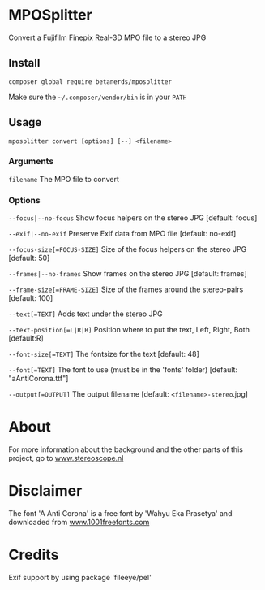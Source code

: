 # MPOSplitter

Convert a Fujifilm Finepix Real-3D MPO file to a stereo JPG

## Install

`composer global require betanerds/mposplitter`

Make sure the `~/.composer/vendor/bin` is in your `PATH`

## Usage

`mposplitter convert [options] [--] <filename>`

### Arguments

`filename`                   The MPO file to convert

### Options

`--focus|--no-focus`         Show focus helpers on the stereo JPG [default: focus]

`--exif|--no-exif`           Preserve Exif data from MPO file [default: no-exif]

`--focus-size[=FOCUS-SIZE]`  Size of the focus helpers on the stereo JPG [default: 50]

`--frames|--no-frames`       Show frames on the stereo JPG [default: frames]

`--frame-size[=FRAME-SIZE]`  Size of the frames around the stereo-pairs [default: 100]

`--text[=TEXT]`              Adds text under the stereo JPG

`--text-position[=L|R|B]`    Position where to put the text, Left, Right, Both [default:R]

`--font-size[=TEXT]`         The fontsize for the text [default: 48]

`--font[=TEXT]`              The font to use (must be in the 'fonts' folder) [default: "aAntiCorona.ttf"]

`--output[=OUTPUT]`          The output filename [default: `<filename>-stereo`.jpg]

# About
For more information about the background and the other parts of this project, go to www.stereoscope.nl

# Disclaimer
The font 'A Anti Corona' is a free font by 'Wahyu Eka Prasetya' and downloaded from www.1001freefonts.com

# Credits
Exif support by using package 'fileeye/pel'